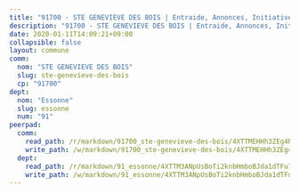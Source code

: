 ```yaml
---
title: "91700 - STE GENEVIEVE DES BOIS | Entraide, Annonces, Initiatives"
description: "91700 - STE GENEVIEVE DES BOIS | Entraide, Annonces, Initiatives"
date: 2020-01-11T14:09:21+09:00
collapsible: false
layout: commune
comm:
  nom: "STE GENEVIEVE DES BOIS"
  slug: ste-genevieve-des-bois
  cp: "91700"
dept:
  nom: "Essonne"
  slug: essonne
  num: "91"
peerpad:
  comm:
    read_path: /r/markdown/91700_ste-genevieve-des-bois/4XTTMEHHh3ZEg4RUbLCpC9J7aBstyhYsYJiJPHs5LJAENUKDW
    write_path: /w/markdown/91700_ste-genevieve-des-bois/4XTTMEHHh3ZEg4RUbLCpC9J7aBstyhYsYJiJPHs5LJAENUKDW-K3TgUFMdYBPKYSU5U5xfbtCnXZJUxjAkfoxLXPY7mVNcxAqeXEFTrUVN4HYVkdYsXLhom25YNE5MMJtbQpaxGEswRARdMvvv1MkQkKpXLB6J2Y2FJRPqkgnDccEeShoTUAegUF6c
  dept:
    read_path: /r/markdown/91_essonne/4XTTM3ANpUsBoTi2knbHmboBJda1dTFu7ky8ZK9dB2RyMMfWF
    write_path: /w/markdown/91_essonne/4XTTM3ANpUsBoTi2knbHmboBJda1dTFu7ky8ZK9dB2RyMMfWF-K3TgUyWqeJSocSvH4aaj1ao8GVHVL7XNdUYQ4QUUeH9BAdnr24zoBJ2C3FCPvjfnNG6dyrzadtyfizxGKpMjZFU9wDjSpA4g6VtDcxL8iEmbLsyV9TFoF7XzgcRopbNZHgpYvcW3
---
```


